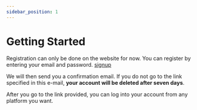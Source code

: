 ```yaml
---
sidebar_position: 1
---
```


# Getting Started

Registration can only be done on the website for now. You can register by entering your email and password. [signup](https://libromarko.xyz/signup)

We will then send you a confirmation email. If you do not go to the link specified in this e-mail, **your account will be deleted after seven days**.

After you go to the link provided, you can log into your account from any platform you want.
